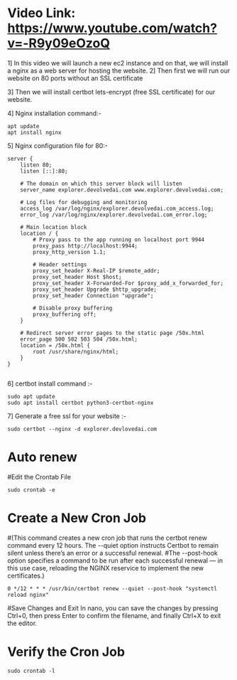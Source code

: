 # Video Link: https://www.youtube.com/watch?v=-R9y09eOzoQ

1] In this video we will launch a new ec2 instance and on that, we will install a nginx as a web server for hosting the website.
2] Then first we will run our website on 80 ports without an SSL certificate

3] Then we will install certbot lets-encrypt (free SSL certificate) for our website.

4] Nginx installation command:- 
```
apt update
apt install nginx
```
5] Nginx configuration file for 80:-
```
server {
    listen 80;
    listen [::]:80;

    # The domain on which this server block will listen
    server_name explorer.devolvedai.com www.explorer.devolvedai.com;

    # Log files for debugging and monitoring
    access_log /var/log/nginx/explorer.devolvedai.com_access.log;
    error_log /var/log/nginx/explorer.devolvedai.com_error.log;

    # Main location block
    location / {
        # Proxy pass to the app running on localhost port 9944
        proxy_pass http://localhost:9944;
        proxy_http_version 1.1;

        # Header settings
        proxy_set_header X-Real-IP $remote_addr;
        proxy_set_header Host $host;
        proxy_set_header X-Forwarded-For $proxy_add_x_forwarded_for;
        proxy_set_header Upgrade $http_upgrade;
        proxy_set_header Connection "upgrade";

        # Disable proxy buffering
        proxy_buffering off;
    }

    # Redirect server error pages to the static page /50x.html
    error_page 500 502 503 504 /50x.html;
    location = /50x.html {
        root /usr/share/nginx/html;
    }
}


```
6] certbot install command :- 
```
sudo apt update
sudo apt install certbot python3-certbot-nginx
```
7] Generate a free ssl for your website :-
```
sudo certbot --nginx -d explorer.devlovedai.com
```
# Auto renew 
#Edit the Crontab File
```
sudo crontab -e
```
# Create a New Cron Job 
#(This command creates a new cron job that runs the certbot renew command every 12 hours. The --quiet option instructs Certbot to remain silent unless there’s an error or a successful renewal. 
#The --post-hook option specifies a command to be run after each successful renewal — in this use case, reloading the NGINX reservice to implement the new certificates.)
```
0 */12 * * * /usr/bin/certbot renew --quiet --post-hook "systemctl reload nginx"
```
#Save Changes and Exit
In nano, you can save the changes by pressing Ctrl+0, then press Enter to confirm the filename, and finally Ctrl+X to exit the editor.

# Verify the Cron Job
```
sudo crontab -l
```
